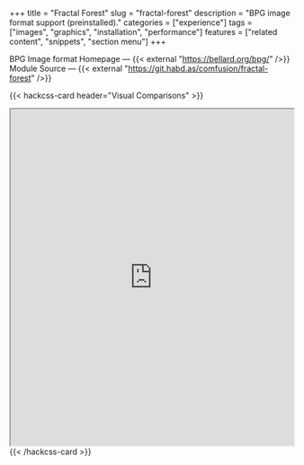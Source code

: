 +++
title = "Fractal Forest"
slug = "fractal-forest"
description = "BPG image format support (preinstalled)."
categories = ["experience"]
tags = ["images", "graphics", "installation", "performance"]
features = ["related content", "snippets", "section menu"]
+++

BPG Image format Homepage — {{< external "https://bellard.org/bpg/" />}}<br>
Module Source — {{< external "https://git.habd.as/comfusion/fractal-forest" />}}

{{< hackcss-card header="Visual Comparisons" >}}
  <iframe title="BPG Visual Comparisons" width="100%" height="600" src="https://xooyoozoo.github.io/yolo-octo-bugfixes/"></iframe>
{{< /hackcss-card >}}
